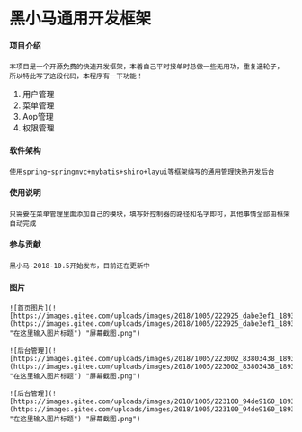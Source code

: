 # 黑小马通用开发框架

#### 项目介绍
    本项目是一个开源免费的快速开发框架，本着自己平时接单时总做一些无用功，重复造轮子，
    所以特此写了这段代码，本程序有一下功能！
   1. 用户管理
   2. 菜单管理
   3. Aop管理
   4. 权限管理

#### 软件架构
    使用spring+springmvc+mybatis+shiro+layui等框架编写的通用管理快熟开发后台

#### 使用说明
    只需要在菜单管理里面添加自己的模块，填写好控制器的路径和名字即可，其他事情全部由框架自动完成
    

#### 参与贡献
    黑小马-2018-10.5开始发布，目前还在更新中

#### 图片

    ![首页图片](![https://images.gitee.com/uploads/images/2018/1005/222925_dabe3ef1_1893827.png](https://images.gitee.com/uploads/images/2018/1005/222925_dabe3ef1_1893827.png "在这里输入图片标题") "屏幕截图.png")

    ![后台管理](![https://images.gitee.com/uploads/images/2018/1005/223002_83803438_1893827.png](https://images.gitee.com/uploads/images/2018/1005/223002_83803438_1893827.png "在这里输入图片标题") "屏幕截图.png")

    ![后台管理](![https://images.gitee.com/uploads/images/2018/1005/223100_94de9160_1893827.png](https://images.gitee.com/uploads/images/2018/1005/223100_94de9160_1893827.png "在这里输入图片标题") "屏幕截图.png")

    
